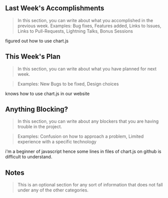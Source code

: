 ## Last Week's Accomplishments

> In this section, you can write about what you accomplished in the previous week.
> Examples:
> Bug fixes, Features added, Links to Issues, Links to Pull-Requests, Lightning Talks, Bonus Sessions

figured out how to use chart.js

## This Week's Plan

> In this section, you can write about what you have planned for next week.

> Examples: New Bugs to be fixed, Design choices

knows how to use chart.js in our website

## Anything Blocking?

> In this section, you can write about any blockers that you are having trouble in the project.

> Examples: Confusion on how to approach a problem, Limited experience with a specific technology

i'm a beginner of javascript hence some lines in files of chart.js on github is difficult to understand.

## Notes

> This is an optional section for any sort of information that does not fall under any of the other categories.
